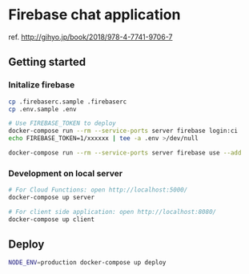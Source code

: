 # Firebase chat application

ref. http://gihyo.jp/book/2018/978-4-7741-9706-7

## Getting started

### Initalize firebase

```sh
cp .firebaserc.sample .firebaserc
cp .env.sample .env

# Use FIREBASE_TOKEN to deploy
docker-compose run --rm --service-ports server firebase login:ci
echo FIREBASE_TOKEN=1/xxxxxx | tee -a .env >/dev/null

docker-compose run --rm --service-ports server firebase use --add
```

### Development on local server

```sh
# For Cloud Functions: open http://localhost:5000/
docker-compose up server

# For client side application: open http://localhost:8080/
docker-compose up client
```

## Deploy

```sh
NODE_ENV=production docker-compose up deploy
```

